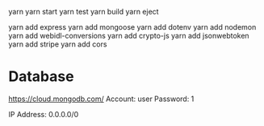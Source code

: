 yarn
yarn start
yarn test
yarn build
yarn eject

yarn add express 
yarn add mongoose 
yarn add dotenv 
yarn add nodemon 
yarn add webidl-conversions
yarn add crypto-js
yarn add jsonwebtoken
yarn add stripe
yarn add cors

# Database
https://cloud.mongodb.com/
Account: user
Password: 1

IP Address: 0.0.0.0/0